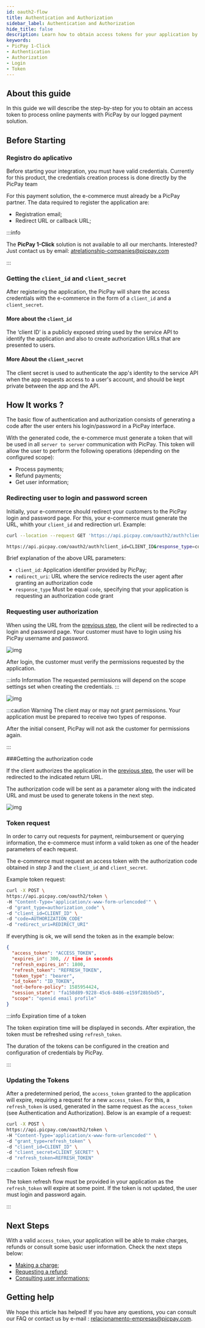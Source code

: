 ```yaml
---
id: oauth2-flow
title: Authentication and Authorization
sidebar_label: Authentication and Authorization
hide_title: false
description: Learn how to obtain access tokens for your application by our services oauth2
keywords:
- PicPay 1-Click
- Authentication
- Authorization
- Login
- Token
---
```


## About this guide

In this guide we will describe the step-by-step for you to obtain an access token to process online payments with PicPay by our logged payment solution.

## Before Starting

### Registro do aplicativo

Before starting your integration, you must have valid credentials. Currently for this product, the credentials creation process is done directly by the PicPay team

For this payment solution, the e-commerce must already be a PicPay partner. The data required to register the application are:
- Registration email;
- Redirect URL or callback URL;

:::info

The **PicPay 1-Click** solution is not available to all our merchants. Interested? Just contact us by email:  atrelationship-companies@picpay.com

:::

### Getting the `client_id` and `client_secret`

After registering the application, the PicPay will share the access credentials with the e-commerce in the form of a `client_id` and a `client_secret`.

#### More about the `client_id`

The ‘client ID’ is a publicly exposed string used by the service API to identify the application and also to create authorization URLs that are presented to users.

#### More About the `client_secret`

The client secret is used to authenticate the app's identity to the service API when the app requests access to a user's account, and should be kept private between the app and the API.

## How It works ?

The basic flow of authentication and authorization consists of generating a code after the user enters his login/password in a PicPay interface.

With the generated code, the e-commerce must generate a token that will be used in all `server to server` communication with PicPay. This token will allow the user to perform the following operations (depending on the configured scope):

- Process payments;
- Refund payments;
- Get user information;


### Redirecting user to login and password screen

Initially, your e-commerce should redirect your customers to the PicPay login and password page. For this, your e-commerce must generate the URL, whith your `client_id` and redirection url. Example:

```bash
curl --location --request GET 'https://api.picpay.com/oauth2/auth?client_id=xxxxxxxxxxxx&response_type=code&redirect_uri=http://yourwebsite.com/api/payments'

https://api.picpay.com/oauth2/auth?client_id=CLIENT_ID&response_type=code&redirect_uri=CALLBACK_URL&scope=scopes

```

Brief explanation of the above URL parameters:

- `client_id`: Application identifier provided by PicPay;
- `redirect_uri`: URL where the service redirects the user agent after granting an authorization code
- `response_type` Must be equal `code`, specifying that your application is requesting an authorization code grant

### Requesting user authorization

When using the URL from the [previous step](/one-click/guides/oauth2-flow#redirecionando-usuário-para-tela-de-login-e-senha), the client will be redirected to a login and password page. Your customer must have to login using his PicPay username and password.

![img](../../../static/img/guides/one-click/login.png)

After login, the customer must verify the permissions requested by the application.

:::info Information
The requested permissions will depend on the scope settings set when creating the credentials.
:::

![img](../../../static/img/guides/one-click/authorization.png)

:::caution Warning
The client may or may not grant permissions. Your application must be prepared to receive two types of response.

After the initial consent, PicPay will not ask the customer for permissions again.

:::

###Getting the authorization code

If the client authorizes the application in the [previous step](/one-click/guides/oauth2-flow#solicitando-a-autorização-do-usuário), the user will be redirected to the indicated return URL.

The authorization code will be sent as a parameter along with the indicated URL and must be used to generate tokens in the next step.

![img](../../../static/img/guides/one-click/get-with-code.png)

### Token request

In order to carry out requests for payment, reimbursement or querying information, the e-commerce must inform a valid token as one of the header parameters of each request.

The e-commerce must request an access token with the authorization code obtained in *step 3* and the `client_id` and `client_secret`.

Example token request:
```bash
curl -X POST \   
https://api.picpay.com/oauth2/token \  
-H "Content-Type='application/x-www-form-urlencoded'" \  
-d "grant_type=authorization_code" \  
-d "client_id=CLIENT_ID" \  
-d "code=AUTHORIZATION_CODE"  
-d "redirect_uri=REDIRECT_URI" 
``` 

If everything is ok, we will send the token as in the example below:
```json
{
  "access_token": "ACCESS_TOKEN",
  "expires_in": 300, // time in seconds
  "refresh_expires_in": 1800,
  "refresh_token": "REFRESH_TOKEN",
  "token_type": "bearer",
  "id_token": "ID_TOKEN",
  "not-before-policy": 1585954424,
  "session_state": "fa158d89-9228-45c6-8486-e159f28b5bd5",
  "scope": "openid email profile"
}
```

:::info Expiration time of a token

The token expiration time will be displayed in seconds. After expiration, the token must be refreshed using `refresh_token`.

The duration of the tokens can be configured in the creation and configuration of credentials by PicPay.

:::

### Updating the Tokens

After a predetermined period, the `access_token` granted to the application will expire, requiring a request for a new `access_token`. For this, a `refresh_token` is used, generated in the same request as the `access_token` (see Authentication and Authorization). Below is an example of a request:

```bash
curl -X POST \
https://api.picpay.com/oauth2/token \
-H "Content-Type='application/x-www-form-urlencoded'" \
-d "grant_type=refresh_token" \
-d "client_id=CLIENT_ID" \
-d "client_secret=CLIENT_SECRET" \
-d "refresh_token=REFRESH_TOKEN"
```

:::caution Token refresh flow

The token refresh flow must be provided in your application as the `refresh_token` will expire at some point. If the token is not updated, the user must login and password again.

:::

## Next Steps

With a valid `access_token`, your application will be able to make charges, refunds or consult some basic user information. Check the next steps below:

- [Making a charge](/one-click/guides/process-payments);
- [Requesting a refund](/one-click/guides/refund-payments);
- [Consulting user informations](/one-click/guides/user-info);


## Getting help

We hope this article has helped! If you have any questions, you can consult our FAQ or contact us by e-mail :  relacionamento-empresas@picpay.com. 

 


